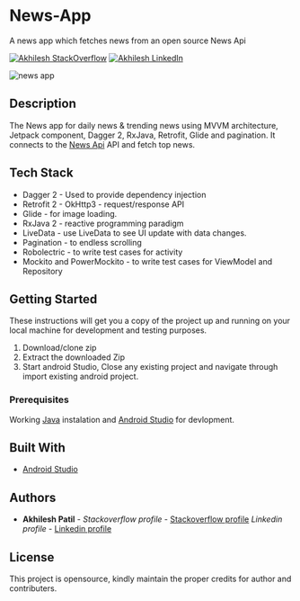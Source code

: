 # News-App
A news app which fetches news from an open source News Api

[![Akhilesh StackOverflow](https://img.shields.io/badge/Akhilesh-StackOverflow-orange.svg?style=for-the-badge)](https://stackoverflow.com/users/1548824/akhilesh0707)
[![Akhilesh LinkedIn](https://img.shields.io/badge/Akhilesh-LinkedIn-blue.svg?style=for-the-badge)](https://www.linkedin.com/in/akhilesh0707/)

![news app](https://media.giphy.com/media/lT4vKqBmW5h8CdjjUX/giphy.gif)

## Description
The News app for daily news & trending news using MVVM architecture, Jetpack component, Dagger 2, RxJava, Retrofit, Glide and pagination. It connects to the [News Api](https://newsapi.org/) API and fetch top news.


## Tech Stack
- Dagger 2 - Used to provide dependency injection
- Retrofit 2 - OkHttp3 - request/response API
- Glide - for image loading.
- RxJava 2 - reactive programming paradigm
- LiveData - use LiveData to see UI update with data changes.
- Pagination - to endless scrolling
- Robolectric - to write test cases for activity
- Mockito and PowerMockito - to write test cases for ViewModel and Repository

## Getting Started
These instructions will get you a copy of the project up and running on your local machine for development and testing purposes.

1. Download/clone zip
2. Extract the downloaded Zip
3. Start android Studio, Close any existing project and navigate through import existing android project.


### Prerequisites

Working [Java](https://www.oracle.com/technetwork/java/javase/downloads/index.html) instalation and [Android Studio](https://developer.android.com/studio/) for devlopment.


## Built With

* [Android Studio](https://developer.android.com/studio/)


## Authors

* **Akhilesh Patil** - *Stackoverflow profile* - [Stackoverflow profile](https://stackoverflow.com/users/1548824/akhilesh0707)
			  *Linkedin profile* - [Linkedin profile](https://www.linkedin.com/in/akhilesh0707/)

## License

This project is opensource, kindly maintain the proper credits for author and contributers.
